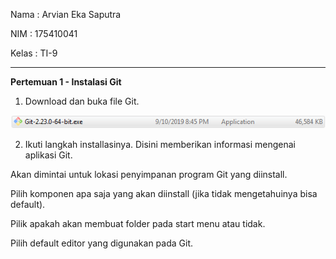 Nama	: Arvian Eka Saputra

NIM	: 175410041

Kelas	: TI-9
________________________________________
**Pertemuan 1 - Instalasi Git**

1.	Download dan buka file Git.

![satu](1.png)


2.	Ikuti langkah installasinya.
Disini memberikan informasi mengenai aplikasi Git.
 

Akan dimintai untuk lokasi penyimpanan program Git yang diinstall.
 
 
Pilih komponen apa saja yang akan diinstall (jika tidak mengetahuinya bisa default).
 

Pilik apakah akan membuat folder pada start menu atau tidak.
  
 
Pilih default editor yang digunakan pada Git.
 
 
 
 
 
 
 
 
 
